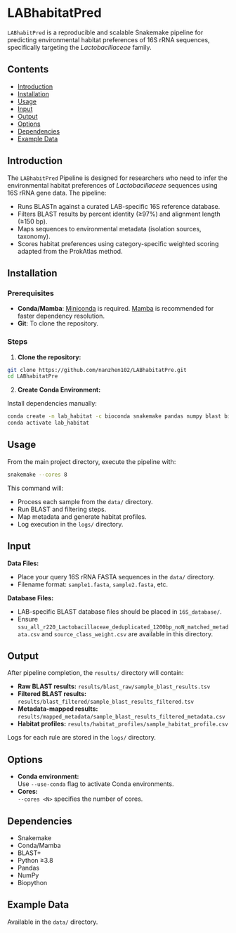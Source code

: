 # LABhabitatPred
 

`LABhabitPred` is a reproducible and scalable Snakemake pipeline for predicting environmental habitat preferences of 16S rRNA sequences, specifically targeting the *Lactobacillaceae* family.

## Contents

- [Introduction](#introduction)
- [Installation](#installation)
- [Usage](#usage)
- [Input](#input)
- [Output](#output)
- [Options](#options)
- [Dependencies](#dependencies)
- [Example Data](#example-data)

## Introduction

The `LABhabitPred` Pipeline is designed for researchers who need to infer the environmental habitat preferences of *Lactobacillaceae* sequences using 16S rRNA gene data. The pipeline:

- Runs BLASTn against a curated LAB-specific 16S reference database.
- Filters BLAST results by percent identity (≥97%) and alignment length (≥150 bp).
- Maps sequences to environmental metadata (isolation sources, taxonomy).
- Scores habitat preferences using category-specific weighted scoring adapted from the ProkAtlas method.

## Installation

### Prerequisites

- **Conda/Mamba**: [Miniconda](https://docs.conda.io/en/latest/miniconda.html) is required. [Mamba](https://mamba.readthedocs.io/en/latest/) is recommended for faster dependency resolution.
- **Git**: To clone the repository.

### Steps

1. **Clone the repository:**

```bash
git clone https://github.com/nanzhen102/LABhabitatPre.git
cd LABhabitatPre
```

2. **Create Conda Environment:**

Install dependencies manually:

```bash
conda create -n lab_habitat -c bioconda snakemake pandas numpy blast biopython
conda activate lab_habitat
```

## Usage

From the main project directory, execute the pipeline with:

```bash
snakemake --cores 8
```

This command will:

- Process each sample from the `data/` directory.
- Run BLAST and filtering steps.
- Map metadata and generate habitat profiles.
- Log execution in the `logs/` directory.

## Input

**Data Files:**

- Place your query 16S rRNA FASTA sequences in the `data/` directory.
- Filename format: `sample1.fasta`, `sample2.fasta`, etc.

**Database Files:**

- LAB-specific BLAST database files should be placed in `16S_database/`.
- Ensure `ssu_all_r220_Lactobacillaceae_deduplicated_1200bp_noN_matched_metadata.csv` and `source_class_weight.csv` are available in this directory.

## Output

After pipeline completion, the `results/` directory will contain:

- **Raw BLAST results:** `results/blast_raw/sample_blast_results.tsv`
- **Filtered BLAST results:** `results/blast_filtered/sample_blast_results_filtered.tsv`
- **Metadata-mapped results:** `results/mapped_metadata/sample_blast_results_filtered_metadata.csv`
- **Habitat profiles:** `results/habitat_profiles/sample_habitat_profile.csv`

Logs for each rule are stored in the `logs/` directory.

## Options

- **Conda environment:**  
  Use `--use-conda` flag to activate Conda environments.
- **Cores:**  
  `--cores <N>` specifies the number of cores.

## Dependencies

- Snakemake
- Conda/Mamba
- BLAST+
- Python ≥3.8
- Pandas
- NumPy
- Biopython

## Example Data

Available in the `data/` directory.
